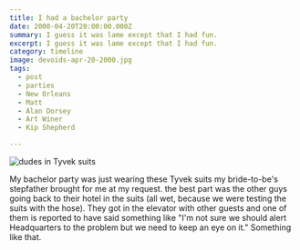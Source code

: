 ```yaml
---
title: I had a bachelor party
date: 2000-04-20T20:00:00.000Z
summary: I guess it was lame except that I had fun.
excerpt: I guess it was lame except that I had fun.
category: timeline
image: devoids-apr-20-2000.jpg
tags:
  - post 
  - parties
  - New Orleans
  - Matt
  - Alan Dorsey
  - Art Winer
  - Kip Shepherd

---
```


![dudes in Tyvek suits](/static/img/timeline/devoids-apr-20-2000.jpg "dudes in Tyvek suits")

My bachelor party was just wearing these Tyvek suits my bride-to-be's stepfather brought for me at my request. the best part was the other guys going back to their hotel in the suits (all wet, because we were testing the suits with the hose). They got in the elevator with other guests and one of them is reported to have said something like "I'm not sure we should alert Headquarters to the problem but we need to keep an eye on it." Something like that.